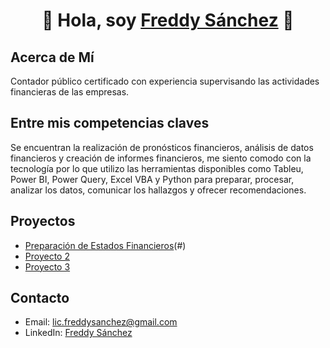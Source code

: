 <div align="center">
<h1 align="center">👋 Hola, soy <a href="https://aristi.dev">Freddy Sánchez</a> 👋</h1>
</div>

## Acerca de Mí
Contador público certificado con experiencia supervisando las actividades financieras de las empresas. 

## Entre mis competencias claves
Se encuentran la realización de pronósticos financieros, análisis de datos financieros y creación de informes financieros, 
me siento comodo con la tecnología por lo que utilizo las herramientas disponibles como Tableu, Power BI, Power Query, 
Excel VBA y Python  para preparar, procesar, analizar los datos, comunicar los hallazgos y ofrecer recomendaciones.

## Proyectos
- [Preparación de Estados Financieros](https://drive.google.com/file/d/1sNQ2j9dhORDvobaPHJS_5evamonsF5WT/view?usp=sharing)(#)
- [Proyecto 2](#)
- [Proyecto 3](#)

## Contacto
- Email: lic.freddysanchez@gmail.com
- LinkedIn: [Freddy Sánchez](https://www.linkedin.com/in/freddysanchezaguero)
